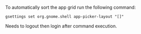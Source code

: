 To automatically sort the app grid run the following command:

~~~
gsettings set org.gnome.shell app-picker-layout "[]"
~~~

Needs to logout then login after command execution.